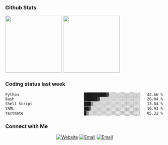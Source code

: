 
### Github Stats

<a href="https://github.com/lileixuan">
  <img height="180em" src="https://github-readme-stats.vercel.app/api?username=lileixuan&theme=buefy&show_icons=true" />
  <img height="180em" src="https://github-readme-stats.vercel.app/api/top-langs/?username=lileixuan&theme=buefy&layout=compact" />
</a>

### Coding status last week 

<!--START_SECTION:waka-->

```txt
Python                             ██████████▓░░░░░░░░░░░░░░   42.66 %
Bash                               ██████▓░░░░░░░░░░░░░░░░░░   26.04 %
Shell Script                       ███▒░░░░░░░░░░░░░░░░░░░░░   13.84 %
YAML                               ██▓░░░░░░░░░░░░░░░░░░░░░░   10.93 %
textmate                           █▒░░░░░░░░░░░░░░░░░░░░░░░   05.32 %
```

<!--END_SECTION:waka-->

### Connect with Me 

<p align="center">
<a href="https://www.koomu.cn/"><img alt="Website" src="https://img.shields.io/badge/Website-www.koomu.cn-blue?style=flat-square&logo=google-chrome"></a>
<a href="mailto:lileixuan@gmail.com"><img alt="Email" src="https://img.shields.io/badge/Email-lileixuan@gmail.com-blue?style=flat-square&logo=gmail"></a>
<a href="https://www.koomu.cn/rss/"><img alt="Email" src="https://img.shields.io/badge/RSS-www.koomu.cn%2Frss%2F-blue?style=flat-square&logo=rss"></a>


</p>
